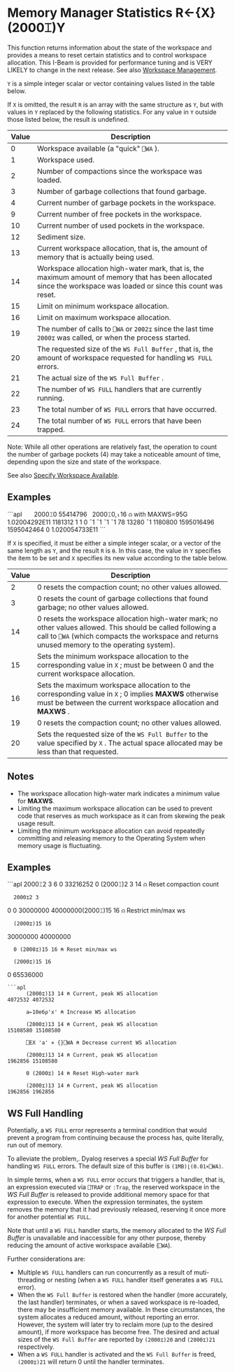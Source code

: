 
<!-- Hidden search keywords -->
<div style="display: none;">
  2000⌶
</div>






<h1 class="heading"><span class="name">Memory Manager Statistics</span> <span class="command">R←{X}(2000⌶)Y</span></h1>



This function returns information about the state of the workspace and provides a means to reset certain statistics and to control workspace allocation. This I-Beam is provided for performance tuning and is VERY LIKELY to change in the next release. See also [Workspace Management](../../../../windows-installation-and-configuration-guide/workspace-management).


`Y` is a simple integer scalar or vector containing values listed in the table below.



If `X` is omitted, the result `R` is an array with the same structure as `Y`, but with values in `Y` replaced by the following statistics.  For any value in `Y` outside those listed below, the result is undefined.


|Value|Description                                                                                                                                                      |
|-----|-----------------------------------------------------------------------------------------------------------------------------------------------------------------|
|0    |Workspace available (a "quick" `⎕WA` ).                                                                                                                          |
|1    |Workspace used.                                                                                                                                                  |
|2    |Number of compactions since the workspace was loaded.                                                                                                            |
|3    |Number of garbage collections that found garbage.                                                                                                                |
|4    |Current number of garbage pockets in the workspace.                                                                                                              |
|9    |Current number of free pockets in the workspace.                                                                                                                 |
|10   |Current number of used pockets in the workspace.                                                                                                                 |
|12   |Sediment size.                                                                                                                                                   |
|13   |Current workspace allocation, that is, the amount of memory that is actually being used.                                                                         |
|14   |Workspace allocation high-water mark, that is, the maximum amount of memory that has been allocated since the workspace was loaded or since this count was reset.|
|15   |Limit on minimum workspace allocation.                                                                                                                           |
|16   |Limit on maximum workspace allocation.                                                                                                                           |
|19   |The number of calls to `⎕WA` or `2002⌶` since the last time `2000⌶` was called, or when the process started.                                                     |
|20   |The requested size of the `WS Full Buffer` , that is, the amount of workspace requested for handling `WS FULL` errors.                                           |
|21   |The actual size of the `WS Full Buffer` .                                                                                                                        |
|22   |The number of `WS FULL` handlers that are currently running.                                                                                                     |
|23   |The total number of `WS FULL` errors that have occurred.                                                                                                         |
|24   |The total number of `WS FULL` errors that have been trapped.                                                                                                     |


Note: While all other operations are relatively fast, the operation to count the number of garbage pockets (4) may take a noticeable amount of time, depending upon the size and state of the workspace.


See also [Specify Workspace Available](specify-workspace-available.md).

<h2 class="example">Examples</h2>
```apl
      2000⌶0
55414796
      2000⌶0,⍳16   ⍝ with MAXWS=95G
1.02004292E11 1181312 1 1 0 ¯1 ¯1 ¯1 ¯1 78 13280 ¯1 1180800 1595016496 1595042464 0 1.020054733E11
```



If `X` is specified, it must be either a simple integer scalar, or a vector of the same length as `Y`, and the result `R` is `⍬`. In this case, the value in `Y` specifies the item to be set and `X` specifies its new value according to the table below.


|Value|Description|
|---|---|
|2|0 resets the compaction count; no other values allowed.|
|3|0 resets the count of garbage collections that found garbage; no other values allowed.|
|14|0 resets the workspace allocation high-water mark; no other values allowed. This should be called following a call to `⎕WA` (which compacts the workspace and returns unused memory to the operating system).|
|15|Sets the minimum workspace allocation to the corresponding value in `X` ; must be between 0 and the current workspace allocation.|
|16|Sets the maximum workspace allocation to the corresponding value in `X` ; 0 implies **MAXWS** otherwise must be between the current workspace allocation and **MAXWS** .|
|19|0 resets the compaction count; no other values allowed.|
|20|Sets the requested size of the `WS Full Buffer` to the value specified by `X` . The actual space allocated may be less than that requested.|



## Notes

- The workspace allocation high-water mark indicates a minimum value for **MAXWS**.
- Limiting the maximum workspace allocation can be used to prevent code that reserves as much workspace as it can from skewing the peak usage result.
- Limiting the minimum workspace allocation can avoid repeatedly committing and releasing memory to the Operating System when memory usage is fluctuating.


<h2 class="example">Examples</h2>
```apl
      2000⌶2 3
6 0 33216252
      0 (2000⌶)2 3 14 ⍝ Reset compaction count

      2000⌶2 3
0 0
      30000000 40000000(2000⌶)15 16 ⍝ Restrict min/max ws

      (2000⌶)15 16
30000000 40000000

      0 (2000⌶)15 16 ⍝ Reset min/max ws

      (2000⌶)15 16
0 65536000

```
```apl
      (2000⌶)13 14 ⍝ Current, peak WS allocation
4072532 4072532

      a←10e6⍴'x' ⍝ Increase WS allocation

      (2000⌶)13 14 ⍝ Current, peak WS allocation
15108580 15108580

      ⎕EX 'a' ⋄ {}⎕WA ⍝ Decrease current WS allocation

      (2000⌶)13 14 ⍝ Current, peak WS allocation
1962856 15108580

      0 (2000⌶) 14 ⍝ Reset High-water mark

      (2000⌶)13 14 ⍝ Current, peak WS allocation
1962856 1962856
```


## WS Full Handling


Potentially, a `WS FULL` error represents a terminal condition that would prevent a program from continuing because the process has, quite literally, run out of memory.


To alleviate the problem,. Dyalog reserves a special *WS Full Buffer* for handling `WS FULL` errors. The default size of this buffer is `(1MB)⌊(0.01×⎕WA)`.



In simple terms, when a `WS FULL` error occurs that triggers a handler, that is, an expression executed via `⎕TRAP` or `:Trap`,  the reserved workspace in the *WS Full Buffer* is released to provide additional memory space for that expression to execute. When the expression terminates, the system removes the memory that it had previously released, reserving it once more for another potential `WS FULL`.


Note that until a `WS FULL` handler starts, the memory allocated to the *WS Full Buffer* is unavailable and inaccessible for any other purpose, thereby reducing the amount of active workspace available (`⎕WA`).


Further considerations are:

- Multiple `WS FULL` handlers can run concurrently as a result of muti-threading or nesting (when a `WS FULL` handler itself generates a `WS FULL` error).
- When the `WS Full Buffer` is restored when the handler (more accurately, the last handler) terminates, or when a saved workspace is re-loaded, there may be insufficient memory available. In these circumstances, the system allocates a reduced amount, without reporting an error. However, the system will later try to reclaim more (up to the desired amount), if more workspace has become free. The desired and actual sizes of the `WS Full Buffer` are reported by `(2000⌶)20` and `(2000⌶)21` respectively.
- When a `WS FULL` handler is activated and the `WS Full Buffer` is freed, `(2000⌶)21` will return 0 until the handler terminates.


